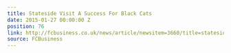 ```yaml
---
title: Stateside Visit A Success For Black Cats
date: 2015-01-27 00:00:00 Z
position: 76
link: http://fcbusiness.co.uk/news/article/newsitem=3660/title=stateside+visit+a+success+for+black+cats
source: FCBusiness
---
```


